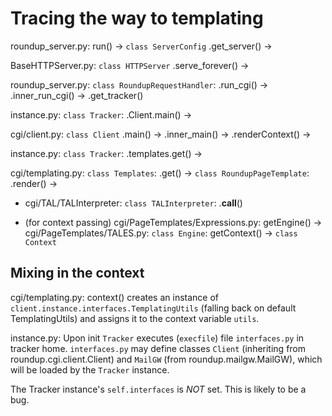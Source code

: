 Tracing the way to templating
=============================

roundup_server.py: run() -> `class ServerConfig` .get_server() ->

BaseHTTPServer.py: `class HTTPServer` .serve_forever() -> 

roundup_server.py: `class RoundupRequestHandler`: .run_cgi() -> .inner_run_cgi() -> .get_tracker()

instance.py: `class Tracker`: .Client.main() ->

cgi/client.py: `class Client` .main() -> .inner_main() -> .renderContext() ->

instance.py: `class Tracker`: .templates.get() ->

cgi/templating.py: `class Templates`: .get() -> `class RoundupPageTemplate`: .render() ->

- cgi/TAL/TALInterpreter: `class TALInterpreter`: .__call__()

- (for context passing) cgi/PageTemplates/Expressions.py: getEngine() ->
  cgi/PageTemplates/TALES.py: `class Engine`: getContext() -> `class Context`

Mixing in the context
---------------------

cgi/templating.py: context() creates an instance of `client.instance.interfaces.TemplatingUtils` (falling back on default TemplatingUtils) and assigns it to the context variable `utils`.

instance.py: Upon init `Tracker` executes (``execfile``) file `interfaces.py` in tracker home. `interfaces.py` may define classes `Client` (inheriting from roundup.cgi.client.Client) and `MailGW` (from roundup.mailgw.MailGW), which will be loaded by the `Tracker` instance.

The Tracker instance's `self.interfaces` is *NOT* set. This is likely to be a bug.
